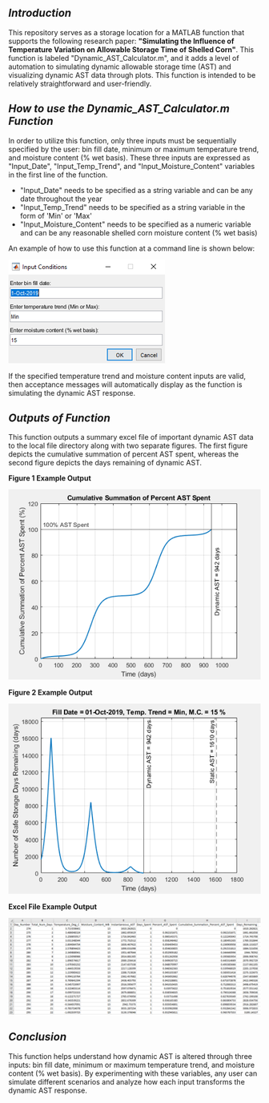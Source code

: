 ## _Introduction_

This repository serves as a storage location for a MATLAB function that supports the following research paper: **"Simulating the Influence of Temperature Variation on Allowable Storage Time of Shelled Corn"**.  This function is labeled "Dynamic_AST_Calculator.m", and it adds a level of automation to simulating dynamic allowable storage time (AST) and visualizing dynamic AST data through plots.  This function is intended to be relatively straightforward and user-friendly.


## _How to use the Dynamic_AST_Calculator.m Function_

In order to utilize this function, only three inputs must be sequentially specified by the user: bin fill date, minimum or maximum temperature trend, and moisture content (% wet basis).  These three inputs are expressed as "Input_Date", "Input_Temp_Trend", and "Input_Moisture_Content" variables in the first line of the function.  
 
   - "Input_Date" needs to be specified as a string variable and can be any date throughout the year
   - "Input_Temp_Trend" needs to be specified as a string variable in the form of 'Min' or 'Max'
   - "Input_Moisture_Content" needs to be specified as a numeric variable and can be any reasonable shelled corn moisture content (% wet basis)

An example of how to use this function at a command line is shown below:

![image](Example_Outputs_of_Dynamic_AST_Function/Input_Box_Example.PNG "Command Line Example")

If the specified temperature trend and moisture content inputs are valid, then acceptance messages will automatically display as the function is simulating the dynamic AST response.


## _Outputs of Function_

This function outputs a summary excel file of important dynamic AST data to the local file directory along with two separate figures.  The first figure depicts the cumulative summation of percent AST spent, whereas the second figure depicts the days remaining of dynamic AST.

**Figure 1 Example Output**

![image](Example_Outputs_of_Dynamic_AST_Function/Figure_1_Example_Output.PNG "Figure 1 Example Output")

**Figure 2 Example Output**

![image](Example_Outputs_of_Dynamic_AST_Function/Figure_2_Example_Output.PNG "Figure 2 Example Output")

**Excel File Example Output**

![image](Example_Outputs_of_Dynamic_AST_Function/Visual_Example_of_Excel_File_Output.PNG "Visual Example of Excel File Output")


## _Conclusion_

This function helps understand how dynamic AST is altered through three inputs: bin fill date, minimum or maximum temperature trend, and moisture content (% wet basis).  By experimenting with these variables, any user can simulate different scenarios and analyze how each input transforms the dynamic AST response.
